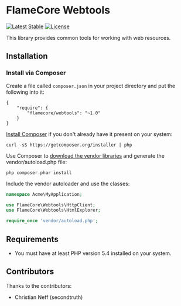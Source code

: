 FlameCore Webtools
==================

[![Latest Stable](http://img.shields.io/packagist/v/FlameCore/Webtools.svg)](https://packagist.org/packages/flamecore/webtools)
[![License](http://img.shields.io/packagist/l/FlameCore/Webtools.svg)](https://packagist.org/packages/flamecore/webtools)

This library provides common tools for working with web resources.


Installation
------------

### Install via Composer

Create a file called `composer.json` in your project directory and put the following into it:

```
{
    "require": {
        "flamecore/webtools": "~1.0"
    }
}
```

[Install Composer](https://getcomposer.org/doc/00-intro.md#installation-nix) if you don't already have it present on your system:

    curl -sS https://getcomposer.org/installer | php

Use Composer to [download the vendor libraries](https://getcomposer.org/doc/00-intro.md#using-composer) and generate the vendor/autoload.php file:

    php composer.phar install

Include the vendor autoloader and use the classes:

```php
namespace Acme\MyApplication;

use FlameCore\Webtools\HttpClient;
use FlameCore\Webtools\HtmlExplorer;

require_once 'vendor/autoload.php';
```


Requirements
------------

* You must have at least PHP version 5.4 installed on your system.


Contributors
------------

Thanks to the contributors:

* Christian Neff (secondtruth)
